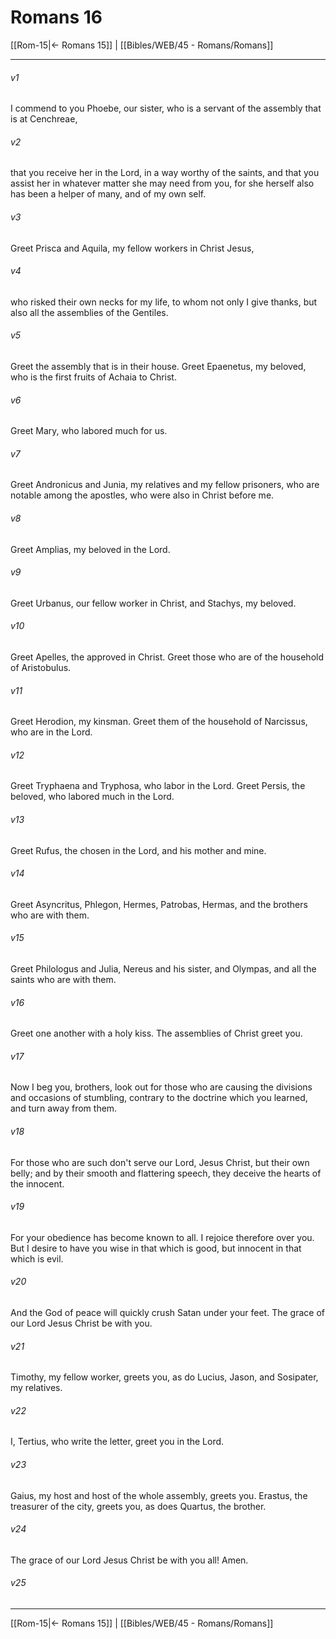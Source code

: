 # Romans 16

[[Rom-15|← Romans 15]] | [[Bibles/WEB/45 - Romans/Romans]]
***



###### v1 
I commend to you Phoebe, our sister, who is a servant of the assembly that is at Cenchreae, 

###### v2 
that you receive her in the Lord, in a way worthy of the saints, and that you assist her in whatever matter she may need from you, for she herself also has been a helper of many, and of my own self. 

###### v3 
Greet Prisca and Aquila, my fellow workers in Christ Jesus, 

###### v4 
who risked their own necks for my life, to whom not only I give thanks, but also all the assemblies of the Gentiles. 

###### v5 
Greet the assembly that is in their house. Greet Epaenetus, my beloved, who is the first fruits of Achaia to Christ. 

###### v6 
Greet Mary, who labored much for us. 

###### v7 
Greet Andronicus and Junia, my relatives and my fellow prisoners, who are notable among the apostles, who were also in Christ before me. 

###### v8 
Greet Amplias, my beloved in the Lord. 

###### v9 
Greet Urbanus, our fellow worker in Christ, and Stachys, my beloved. 

###### v10 
Greet Apelles, the approved in Christ. Greet those who are of the household of Aristobulus. 

###### v11 
Greet Herodion, my kinsman. Greet them of the household of Narcissus, who are in the Lord. 

###### v12 
Greet Tryphaena and Tryphosa, who labor in the Lord. Greet Persis, the beloved, who labored much in the Lord. 

###### v13 
Greet Rufus, the chosen in the Lord, and his mother and mine. 

###### v14 
Greet Asyncritus, Phlegon, Hermes, Patrobas, Hermas, and the brothers who are with them. 

###### v15 
Greet Philologus and Julia, Nereus and his sister, and Olympas, and all the saints who are with them. 

###### v16 
Greet one another with a holy kiss. The assemblies of Christ greet you. 

###### v17 
Now I beg you, brothers, look out for those who are causing the divisions and occasions of stumbling, contrary to the doctrine which you learned, and turn away from them. 

###### v18 
For those who are such don't serve our Lord, Jesus Christ, but their own belly; and by their smooth and flattering speech, they deceive the hearts of the innocent. 

###### v19 
For your obedience has become known to all. I rejoice therefore over you. But I desire to have you wise in that which is good, but innocent in that which is evil. 

###### v20 
And the God of peace will quickly crush Satan under your feet. The grace of our Lord Jesus Christ be with you. 

###### v21 
Timothy, my fellow worker, greets you, as do Lucius, Jason, and Sosipater, my relatives. 

###### v22 
I, Tertius, who write the letter, greet you in the Lord. 

###### v23 
Gaius, my host and host of the whole assembly, greets you. Erastus, the treasurer of the city, greets you, as does Quartus, the brother. 

###### v24 
The grace of our Lord Jesus Christ be with you all! Amen. 

###### v25


***
[[Rom-15|← Romans 15]] | [[Bibles/WEB/45 - Romans/Romans]]
